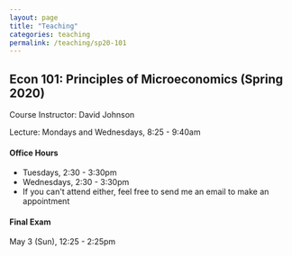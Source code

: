 ```yaml
---
layout: page
title: "Teaching"
categories: teaching
permalink: /teaching/sp20-101
---
```


## Econ 101: Principles of Microeconomics (Spring 2020)

Course Instructor: David Johnson

Lecture: Mondays and Wednesdays, 8:25 - 9:40am

#### Office Hours

* Tuesdays, 2:30 - 3:30pm
* Wednesdays, 2:30 - 3:30pm
* If you can't attend either, feel free to send me an email to make an appointment

#### Final Exam
May 3 (Sun), 12:25 - 2:25pm